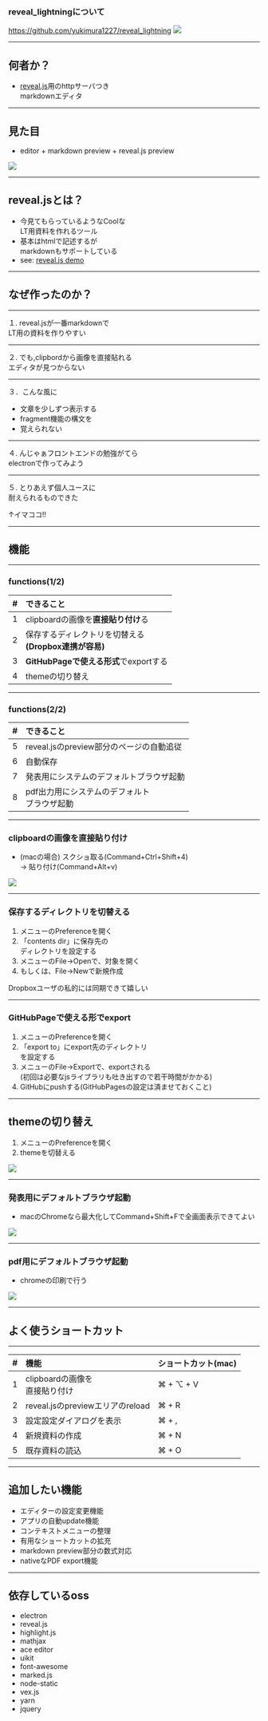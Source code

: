 ### reveal_lightningについて

https://github.com/yukimura1227/reveal_lightning
![](reveal_lightning_work/about_reveal_rightning/1516283310742.png)
<!-- .element: style="width: 50%" -->

----------

## 何者か？

- [reveal.js](https://github.com/hakimel/reveal.js)用のhttpサーバつき  
markdownエディタ

---

## 見た目
- editor + markdown preview + reveal.js preview

![](reveal_lightning_work/about_reveal_rightning/1516353538281.png)
<!-- .element: style="width: 70%" -->

---

## reveal.jsとは？

- 今見てもらっているようなCoolな  
LT用資料を作れるツール
- 基本はhtmlで記述するが  
markdownもサポートしている
- see: [reveal.js demo](https://revealjs.com)

----------

## なぜ作ったのか？

---

１. reveal.jsが一番markdownで  
  LT用の資料を作りやすい

---

２. でも,clipbordから画像を直接貼れる  
エディタが見つからない

---

３．こんな風に
- 文章を少しずつ表示する<!-- .element: class="fragment" -->
- fragment機能の構文を<!-- .element: class="fragment" -->
- 覚えられない<!-- .element: class="fragment" -->

---

４. んじゃぁフロントエンドの勉強がてら  
electronで作ってみよう

---

５. とりあえず個人ユースに  
耐えられるものできた  

↑イマココ!!
<!-- .element: class="fragment grow" -->

----------

## 機能

---

### functions(1/2)

|#|できること|
|:---|:---|
|1|clipboardの画像を<b>直接貼り付け</b>る|
|2|保存するディレクトリを切替える<br/><b>(Dropbox連携が容易)</b>|
|3|<b>GitHubPageで使える形式</b>でexportする|
|4|themeの切り替え|

---

### functions(2/2)

|#|できること|
|:---|:---|
|5|reveal.jsのpreview部分のページの自動追従|
|6|自動保存|
|7|発表用にシステムのデフォルトブラウザ起動|
|8|pdf出力用にシステムのデフォルト<br/>ブラウザ起動|

---

### clipboardの画像を直接貼り付け
- (macの場合) スクショ取る(Command+Ctrl+Shift+4)  
-> 貼り付け(Command+Alt+v)

![](reveal_lightning_work/about_reveal_rightning/image_paste.gif)

---

### 保存するディレクトリを切替える
1. メニューのPreferenceを開く
1. 「contents dir」に保存先の  
ディレクトリを設定する
1. メニューのFile->Openで、対象を開く
1. もしくは、File->Newで新規作成

Dropboxユーザの私的には同期できて嬉しい<!-- .element: class="fragment grow" -->

---

### GitHubPageで使える形でexport
1. メニューのPreferenceを開く
1. 「export to」にexport先のディレクトリ  
を設定する
1. メニューのFile->Exportで、exportされる  
(初回は必要なjsライブラリも吐き出すので若干時間がかかる)
1. GitHubにpushする(GitHubPagesの設定は済ませておくこと)

---

## themeの切り替え
1. メニューのPreferenceを開く
1. themeを切替える

![](reveal_lightning_work/about_reveal_rightning/change_theme.gif)
<!-- .element: style="width: 55%" -->

---

### 発表用にデフォルトブラウザ起動
- macのChromeなら最大化してCommand+Shift+Fで全画面表示できてよい

![](reveal_lightning_work/about_reveal_rightning/open_browser.gif)
<!-- .element: style="width: 70%" -->

---

### pdf用にデフォルトブラウザ起動
- chromeの印刷で行う

![](reveal_lightning_work/about_reveal_rightning/open_browser_for_pdf.gif)
<!-- .element: style="width: 80%" -->

----------

## よく使うショートカット

---

|#|機能|ショートカット(mac)
|:---|:---|:---|
|1|clipboardの画像を<br/>直接貼り付け|⌘ + ⌥ + V|
|2|reveal.jsのpreviewエリアのreload|⌘ + R|
|3|設定設定ダイアログを表示|⌘ + ,|
|4|新規資料の作成|⌘ + N|
|5|既存資料の読込|⌘ + O|

----------

## 追加したい機能

- エディターの設定変更機能
- アプリの自動update機能
- コンテキストメニューの整理
- 有用なショートカットの拡充
- markdown preview部分の数式対応
- nativeなPDF export機能

----------

## 依存しているoss
- electron
- reveal.js
- highlight.js
- mathjax
- ace editor
- uikit
- font-awesome
- marked.js
- node-static
- vex.js
- yarn
- jquery
